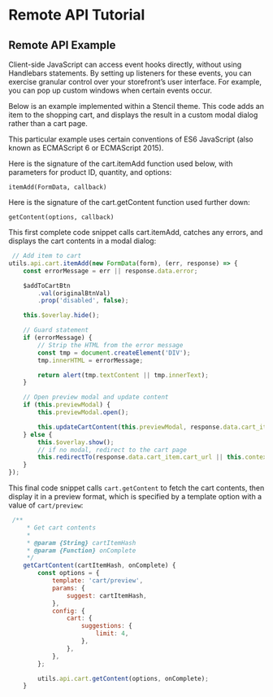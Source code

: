 # Remote API Tutorial



## Remote API Example

Client-side JavaScript can access event hooks directly, without using Handlebars statements. By setting up listeners for these events, you can exercise granular control over your storefront’s user interface. For example, you can pop up custom windows when certain events occur.

Below is an example implemented within a Stencil theme. This code adds an item to the shopping cart, and displays the result in a custom modal dialog rather than a cart page.

This particular example uses certain conventions of ES6 JavaScript (also known as ECMAScript 6 or ECMAScript 2015).

Here is the signature of the cart.itemAdd function used below, with parameters for product ID, quantity, and options:

`itemAdd(FormData, callback)`

Here is the signature of the cart.getContent function used further down:

`getContent(options, callback)`

This first complete code snippet calls cart.itemAdd, catches any errors, and displays the cart contents in a modal dialog:

```js filename="cart.itemAdd" showLineNumbers copy
 // Add item to cart
utils.api.cart.itemAdd(new FormData(form), (err, response) => {
    const errorMessage = err || response.data.error;

    $addToCartBtn
        .val(originalBtnVal)
        .prop('disabled', false);

    this.$overlay.hide();

    // Guard statement
    if (errorMessage) {
        // Strip the HTML from the error message
        const tmp = document.createElement('DIV');
        tmp.innerHTML = errorMessage;

        return alert(tmp.textContent || tmp.innerText);
    }

    // Open preview modal and update content
    if (this.previewModal) {
        this.previewModal.open();

        this.updateCartContent(this.previewModal, response.data.cart_item.hash);
    } else {
        this.$overlay.show();
        // if no modal, redirect to the cart page
        this.redirectTo(response.data.cart_item.cart_url || this.context.urls.cart);
    }
});
```

This final code snippet calls `cart.getContent` to fetch the cart contents, then display it in a preview format, which is specified by a template option with a value of `cart/preview`:

```js filename="cart.getContent" showLineNumbers copy
 /**
     * Get cart contents
     *
     * @param {String} cartItemHash
     * @param {Function} onComplete
     */
    getCartContent(cartItemHash, onComplete) {
        const options = {
            template: 'cart/preview',
            params: {
                suggest: cartItemHash,
            },
            config: {
                cart: {
                    suggestions: {
                        limit: 4,
                    },
                },
            },
        };

        utils.api.cart.getContent(options, onComplete);
    }
```
